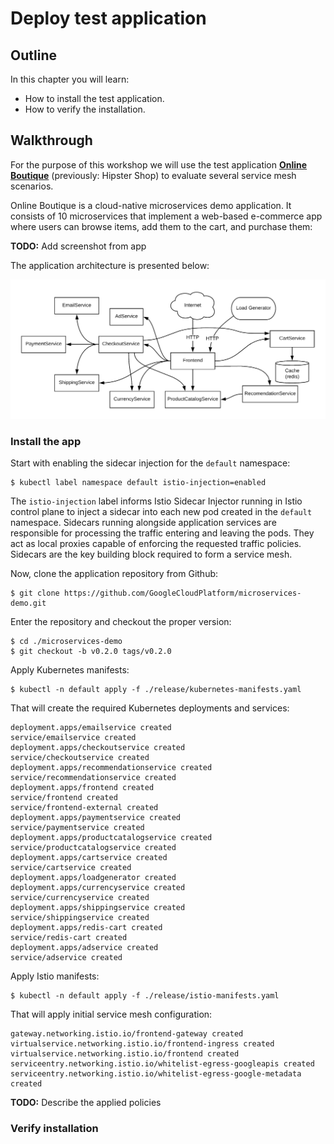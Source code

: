 # Deploy test application

## Outline

In this chapter you will learn:

* How to install the test application.
* How to verify the installation.

## Walkthrough

For the purpose of this workshop we will use the test application
[**Online Boutique**](https://github.com/GoogleCloudPlatform/microservices-demo) (previously: Hipster
Shop) to evaluate several service mesh scenarios.

Online Boutique is a cloud-native microservices demo application. It consists of 10 microservices
that implement a web-based e-commerce app where users can browse items, add them to the cart, and
purchase them:

**TODO:** Add screenshot from app

The application architecture is presented below:

![](/assets/images/test-app-architecture.png)

### Install the app

Start with enabling the sidecar injection for the `default` namespace:

```
$ kubectl label namespace default istio-injection=enabled
```

The `istio-injection` label informs Istio Sidecar Injector running in Istio control plane to inject
a sidecar into each new pod created in the `default` namespace. Sidecars running alongside
application services are responsible for processing the traffic entering and leaving the pods. They
act as local proxies capable of enforcing the requested traffic policies. Sidecars are the key
building block required to form a service mesh.

Now, clone the application repository from Github:

```
$ git clone https://github.com/GoogleCloudPlatform/microservices-demo.git
```

Enter the repository and checkout the proper version:

```
$ cd ./microservices-demo
$ git checkout -b v0.2.0 tags/v0.2.0
```

Apply Kubernetes manifests:

```
$ kubectl -n default apply -f ./release/kubernetes-manifests.yaml
```

That will create the required Kubernetes deployments and services:

```
deployment.apps/emailservice created
service/emailservice created
deployment.apps/checkoutservice created
service/checkoutservice created
deployment.apps/recommendationservice created
service/recommendationservice created
deployment.apps/frontend created
service/frontend created
service/frontend-external created
deployment.apps/paymentservice created
service/paymentservice created
deployment.apps/productcatalogservice created
service/productcatalogservice created
deployment.apps/cartservice created
service/cartservice created
deployment.apps/loadgenerator created
deployment.apps/currencyservice created
service/currencyservice created
deployment.apps/shippingservice created
service/shippingservice created
deployment.apps/redis-cart created
service/redis-cart created
deployment.apps/adservice created
service/adservice created
```

Apply Istio manifests:

```
$ kubectl -n default apply -f ./release/istio-manifests.yaml
```

That will apply initial service mesh configuration:

```
gateway.networking.istio.io/frontend-gateway created
virtualservice.networking.istio.io/frontend-ingress created
virtualservice.networking.istio.io/frontend created
serviceentry.networking.istio.io/whitelist-egress-googleapis created
serviceentry.networking.istio.io/whitelist-egress-google-metadata created
```

**TODO:** Describe the applied policies

### Verify installation

